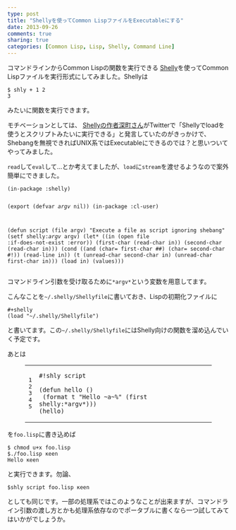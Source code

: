 ```yaml
---
type: post
title: "Shellyを使ってCommon LispファイルをExecutableにする"
date: 2013-09-26
comments: true
sharing: true
categories: [Common Lisp, Lisp, Shelly, Command Line]
---
```

コマンドラインからCommon Lispの関数を実行できる [Shelly](https://github.com/fukamachi/shelly)を使ってCommon Lispファイルを実行形式にしてみました。Shellyは

    $ shly + 1 2
    3

みたいに関数を実行できます。

<!--more-->

モチベーションとしては、 [Shellyの作者深町さん](http://blog.8arrow.org/entry/20120521/1337596483)がTwitterで「Shellyでloadを使うとスクリプトみたいに実行できる」と発言していたのがきっかけで、Shebangを無視できればUNIX系ではExecutableにできるのでは？と思いついてやってみました。

`read`して`eval`して…とか考えてましたが、`load`に`stream`を渡せるようなので案外簡単にできました。

<script src="https://gist.github.com/KeenS/6688683.js?file=script.lisp"></script><noscript><pre><code>(in-package :shelly)
(export (defvar *argv* nil))
(in-package :cl-user)

(defun script (file argv)
  "Execute a file as script ignoring shebang"
  (setf shelly:*argv* argv)
  (let* ((in (open file :if-does-not-exist :error))
     (first-char (read-char in))
     (second-char (read-char in)))
    (cond
      ((and (char= first-char #\#) (char= second-char #\!))
       (read-line in))
      (t (unread-char second-char in)
     (unread-char first-char in)))
    (load in)
    (values)))
</code></pre></noscript>

コマンドライン引数を受け取るために`*argv*`という変数を用意してます。

こんなことを`~/.shelly/Shellyfile`に書いておき、Lispの初期化ファイルに

    #+shelly
    (load "~/.shelly/Shellyfile")

と書いてます。この`~/.shelly/Shellyfile`にはShelly向けの関数を溜め込んでいく予定です。

あとは

<figure class="code"><figcaption><span></span></figcaption><div class="highlight"><table><tr>
<td class="gutter"><pre class="line-numbers"><span class="line-number">1</span>
<span class="line-number">2</span>
<span class="line-number">3</span>
<span class="line-number">4</span>
<span class="line-number">5</span>
</pre></td>
<td class="code"><pre><code class="common-lisp"><span class="line"><span class="err">#</span><span class="nv">!shly</span> <span class="nv">script</span>
</span><span class="line">
</span><span class="line"><span class="p">(</span><span class="nb">defun</span> <span class="nv">hello</span> <span class="p">()</span>
</span><span class="line"> <span class="p">(</span><span class="nb">format</span> <span class="no">t</span> <span class="s">"Hello ~a~%"</span> <span class="p">(</span><span class="nb">first</span> <span class="nv">shelly:*argv*</span><span class="p">)))</span>
</span><span class="line"><span class="p">(</span><span class="nv">hello</span><span class="p">)</span>
</span></code></pre></td>
</tr></table></div></figure>

を`foo.lisp`に書き込めば

    $ chmod u+x foo.lisp
    $./foo.lisp κeen
    Hello κeen

と実行できます。勿論、

    $shly script foo.lisp κeen

としても同じです。一部の処理系ではこのようなことが出来ますが、コマンドライン引数の渡し方とかも処理系依存なのでポータブルに書くなら一つ試してみてはいかがでしょうか。



